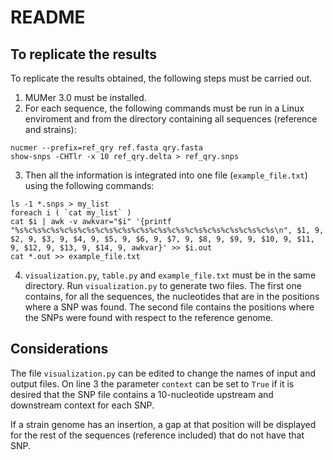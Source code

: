 # README

## To replicate the results

To replicate the results obtained, the following steps must be carried out.

1. MUMer 3.0 must be installed.
2. For each sequence, the following commands must be run in a Linux enviroment and from the directory containing all sequences (reference and strains):

`` nucmer --prefix=ref_qry ref.fasta qry.fasta ``  
`` show-snps -CHTlr -x 10 ref_qry.delta > ref_qry.snps ``

3. Then all the information is integrated into one file (``example_file.txt``) using the following commands:

``ls -1 *.snps > my_list``  
``foreach i ( `cat my_list` )``  
``cat $i | awk -v awkvar="$i" '{printf "%s%c%s%c%s%c%s%c%s%c%s%c%s%c%s%c%s%c%s%c%s%c%s%c%s%c%s%c%s\n", $1, 9, $2, 9, $3, 9, $4, 9, $5, 9, $6, 9, $7, 9, $8, 9, $9, 9, $10, 9, $11, 9, $12, 9, $13, 9, $14, 9, awkvar}' >> $i.out``  
``cat *.out >> example_file.txt``

4. ``visualization.py``, ``table.py`` and ``example_file.txt`` must be in the same directory. Run ``visualization.py`` to generate two files. The first one contains, for all the sequences, the nucleotides that are in the positions where a SNP was found. The second file contains the positions where the SNPs were found with respect to the reference genome.

## Considerations

The file ``visualization.py`` can be edited to change the names of input and output files. On line 3 the parameter ``context`` can be set to ``True`` if it is desired that the SNP file contains a 10-nucleotide upstream and downstream context for each SNP.

If a strain genome has an insertion, a gap at that position will be displayed for the rest of the sequences (reference included) that do not have that SNP.
